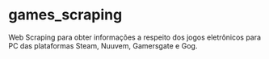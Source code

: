 # games_scraping
Web Scraping para obter informações a respeito dos jogos eletrônicos para PC das plataformas Steam, Nuuvem, Gamersgate e Gog.

